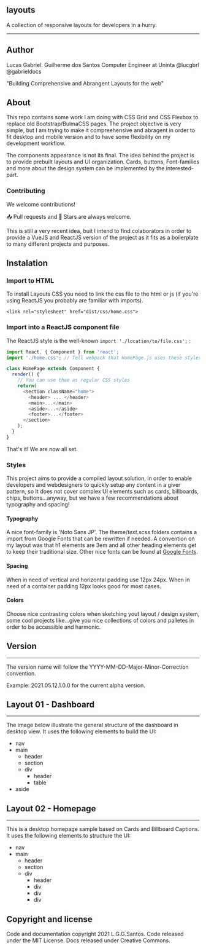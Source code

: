 ## layouts

A collection of responsive layouts for developers in a hurry. 

<hr>

## Author 

Lucas Gabriel. Guilherme dos Santos 
Computer Engineer at Uninta
@lucgbrl @gabrieldocs

"Building Comprehensive and Abrangent Layouts for the web"

## About

This repo contains some work I am doing with CSS Grid and CSS Flexbox to replace old Bootstrap/BulmaCSS pages. The project objective is very simple, but I am trying to make it compreehensive and abragent in order to fit desktop and mobile version and to have some flexibility on my development workflow. 

The components appearance is not its final. The idea behind the project is to provide prebuilt layouts and UI organization. 
Cards, buttons, Font-families and more about the design system can be implemented by the interested-part. 


### Contributing 
We welcome contributions!

📥 Pull requests and 🌟 Stars are always welcome.

This is still a very recent idea, buit I intend to find colaborators in order to provide a VueJS and ReactJS version of the project as it fits as a boilerplate to many different projects and purposes. 



## Instalation 


### Import to HTML
To install Layouts CSS you need to link the css file to the html or js (if you're using ReactJS you probably are familiar with imports).

```
<link rel="stylesheet" href="dist/css/home.css">

```
### Import into a ReactJS component file 

The ReactJS style is the well-known ```import './location/to/file.css';``` : 

```javascript 
import React, { Component } from 'react';
import './home.css'; // Tell webpack that HomePage.js uses these styles

class HomePage extends Component {
  render() {
    // You can use them as regular CSS styles
    return(
      <section className="home">
        <header> ... </header>
        <main>...</main>
        <aside>...</aside>
        <footer>...</footer>
      </section>
    );
  }
}
```

That's it! We are now all set. 


### Styles

This project aims to provide a compiled layout solution, in order to enable developers and webdesigners to quickly setup any content in a giver pattern, so It does not cover complex UI elements such as cards, billboards, chips, buttons...anyway, but we have a few recommendations about typography and spacing!  

#### Typography

A nice font-family is 'Noto Sans JP'. The theme/_text.scss_ folders contains a import from Google Fonts that can be rewritten if needed. 
A convention on my layout was that h1 elements are 3em and all other heading elements get to keep their traditional size. Other nice fonts can be found at [Google Fonts](https://fonts.google.com/). 

#### Spacing 

When in need of vertical and horizontal padding use 12px 24px.
When in need of a container padding 12px looks good for most cases. 


#### Colors 

Choose nice contrasting colors when sketching yout layout / design system, some cool projects like...give you nice collections of colors and palletes in order to be accessible and harmonic. 


## Version 
<hr>

The version name will follow the YYYY-MM-DD-Major-Minor-Correction convention. 

Example: 2021.05.12.1.0.0 for the current alpha version. 

## Layout 01 - Dashboard
<hr>
The image below illustrate the general structure of the dashboard in desktop view.
It uses the following elements to build the UI:

  - nav 
  - main 
    - header
    - section 
    - div 
      - header 
      - table 
  - aside
   

## Layout 02 - Homepage 
<hr>

This is a desktop homepage sample based on Cards and Billboard Captions.
It uses the following elements to structure the UI:
- nav 
- main
  - header  
  - section 
  - div
    -  header 
    -  div 
      -  div
      -  div

## Copyright and license
Code and documentation copyright 2021 L.G.G.Santos. Code released under the MIT License. Docs released under Creative Commons.

